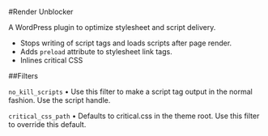 #Render Unblocker

A WordPress plugin to optimize stylesheet and script delivery.

* Stops writing of script tags and loads scripts after page render.
* Adds `preload` attribute to stylesheet link tags.
* Inlines critical CSS

##Filters

`no_kill_scripts` • Use this filter to make a script tag output in the normal fashion. Use the script handle. 

`critical_css_path` • Defaults to critical.css in the theme root. Use this filter to override this default.
